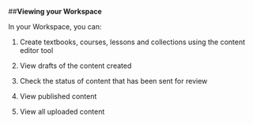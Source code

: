 ##**Viewing your Workspace**

In your Workspace, you can:

1. Create textbooks, courses, lessons and collections using the content editor tool

2. View drafts of the content created

3. Check the status of content that has been sent for review

4. View published content

5. View all uploaded content
